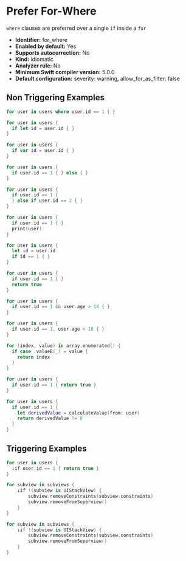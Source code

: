 # Prefer For-Where

`where` clauses are preferred over a single `if` inside a `for`

* **Identifier:** for_where
* **Enabled by default:** Yes
* **Supports autocorrection:** No
* **Kind:** idiomatic
* **Analyzer rule:** No
* **Minimum Swift compiler version:** 5.0.0
* **Default configuration:** severity: warning, allow_for_as_filter: false

## Non Triggering Examples

```swift
for user in users where user.id == 1 { }
```

```swift
for user in users {
  if let id = user.id { }
}
```

```swift
for user in users {
  if var id = user.id { }
}
```

```swift
for user in users {
  if user.id == 1 { } else { }
}
```

```swift
for user in users {
  if user.id == 1 {
  } else if user.id == 2 { }
}
```

```swift
for user in users {
  if user.id == 1 { }
  print(user)
}
```

```swift
for user in users {
  let id = user.id
  if id == 1 { }
}
```

```swift
for user in users {
  if user.id == 1 { }
  return true
}
```

```swift
for user in users {
  if user.id == 1 && user.age > 18 { }
}
```

```swift
for user in users {
  if user.id == 1, user.age > 18 { }
}
```

```swift
for (index, value) in array.enumerated() {
  if case .valueB(_) = value {
    return index
  }
}
```

```swift
for user in users {
  if user.id == 1 { return true }
}
```

```swift
for user in users {
  if user.id == 1 {
    let derivedValue = calculateValue(from: user)
    return derivedValue != 0
  }
}
```

## Triggering Examples

```swift
for user in users {
  ↓if user.id == 1 { return true }
}
```

```swift
for subview in subviews {
    ↓if !(subview is UIStackView) {
        subview.removeConstraints(subview.constraints)
        subview.removeFromSuperview()
    }
}
```

```swift
for subview in subviews {
    ↓if !(subview is UIStackView) {
        subview.removeConstraints(subview.constraints)
        subview.removeFromSuperview()
    }
}
```